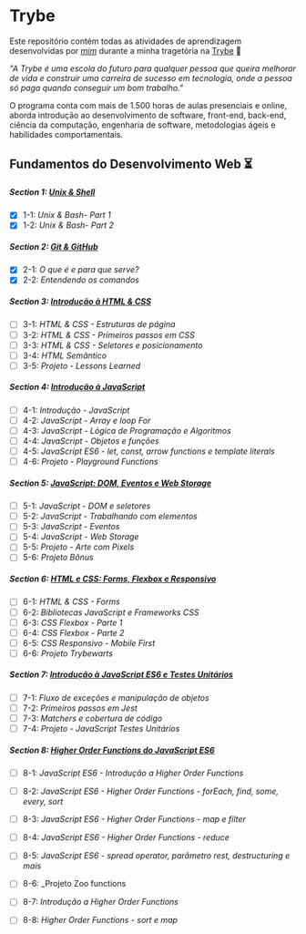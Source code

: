 # Trybe

Este repositório contém todas as atividades de aprendizagem desenvolvidas por _[mim](https://www.linkedin.com/in/carlosedbaptista/)_ durante a minha tragetória na [Trybe](https://www.betrybe.com/) :rocket:

_"A Trybe é uma escola do futuro para qualquer pessoa que queira melhorar de vida e construir uma carreira de sucesso em tecnologia, onde a pessoa só paga quando conseguir um bom trabalho."_

O programa conta com mais de 1.500 horas de aulas presenciais e online, aborda introdução ao desenvolvimento de software, front-end, back-end, ciência da computação, engenharia de software, metodologias ágeis e habilidades comportamentais.

## Fundamentos do Desenvolvimento Web ⏳

##### Section 1: [Unix & Shell](https://github.com/carlosbaptistaa/trybe-exercises/tree/main/01-fundamentos/section-01-unix-bash)

- [x] 1-1: _Unix & Bash- Part 1_
- [x] 1-2: _Unix & Bash- Part 2_

##### Section 2: [Git & GitHub](https://github.com/carlosbaptistaa/trybe-exercises/tree/main/01-fundamentos/section-02-git-e-github)

- [x] 2-1: _O que é e para que serve?_
- [x] 2-2: _Entendendo os comandos_

##### Section 3: [Introdução à HTML & CSS](https://github.com/carlosbaptistaa/trybe-exercises/tree/main/01-fundamentos/section-03-introducao-a-html-e-css)

- [ ] 3-1: _HTML & CSS - Estruturas de página_
- [ ] 3-2: _HTML & CSS - Primeiros passos em CSS_
- [ ] 3-3: _HTML & CSS - Seletores e posicionamento_
- [ ] 3-4: _HTML Semântico_
- [ ] 3-5: _Projeto - Lessons Learned_

##### Section 4: [Introdução à JavaScript](https://github.com/carlosbaptistaa/trybe-exercises/tree/main/01-fundamentos/section-04-introducao-a-javascript)

- [ ] 4-1: _Introdução - JavaScript_
- [ ] 4-2: _JavaScript - Array e loop For_
- [ ] 4-3: _JavaScript - Lógica de Programação e Algoritmos_
- [ ] 4-4: _JavaScript - Objetos e funções_
- [ ] 4-5: _JavaScript ES6 - let, const, arrow functions e template literals_
- [ ] 4-6: _Projeto - Playground Functions_

##### Section 5: [JavaScript: DOM, Eventos e Web Storage](https://github.com/carlosbaptistaa/trybe-exercises/tree/main/01-fundamentos/section-05-javascript-dom-eventos-e-web-storage)

- [ ] 5-1: _JavaScript - DOM e seletores_
- [ ] 5-2: _JavaScript - Trabalhando com elementos_
- [ ] 5-3: _JavaScript - Eventos_
- [ ] 5-4: _JavaScript - Web Storage_
- [ ] 5-5: _Projeto - Arte com Pixels_
- [ ] 5-6: _Projeto Bônus_

##### Section 6: [HTML e CSS: Forms, Flexbox e Responsivo](https://github.com/carlosbaptistaa/trybe-exercises/tree/main/01-fundamentos/section-06-html-e-css-forms-flexbox-e-responsivo)

- [ ] 6-1: _HTML & CSS - Forms_
- [ ] 6-2: _Bibliotecas JavaScript e Frameworks CSS_
- [ ] 6-3: _CSS Flexbox - Parte 1_
- [ ] 6-4: _CSS Flexbox - Parte 2_
- [ ] 6-5: _CSS Responsivo - Mobile First_
- [ ] 6-6: _Projeto Trybewarts_

##### Section 7: [Introdução à JavaScript ES6 e Testes Unitários](https://github.com/carlosbaptistaa/trybe-exercises/tree/main/01-fundamentos/section-07-introducao-a-javascript-es6-e-testes-unitarios)

- [ ] 7-1: _Fluxo de exceções e manipulação de objetos_
- [ ] 7-2: _Primeiros passos em Jest_
- [ ] 7-3: _Matchers e cobertura de código_
- [ ] 7-4: _Projeto - JavaScript Testes Unitários_

##### Section 8: [Higher Order Functions do JavaScript ES6](https://github.com/carlosbaptistaa/trybe-exercises/tree/main/01-fundamentos/section-08-higher-order-functions-do-javascript-es6)

- [ ] 8-1: _JavaScript ES6 - Introdução a Higher Order Functions_
- [ ] 8-2: _JavaScript ES6 - Higher Order Functions - forEach, find, some, every, sort_
- [ ] 8-3: _JavaScript ES6 - Higher Order Functions - map e filter_
- [ ] 8-4: _JavaScript ES6 - Higher Order Functions - reduce_
- [ ] 8-5: _JavaScript ES6 - spread operator, parâmetro rest, destructuring e mais_
- [ ] 8-6: _Projeto Zoo functions
- [ ] 8-7: _Introdução a Higher Order Functions_
- [ ] 8-8: _Higher Order Functions - sort e map_

